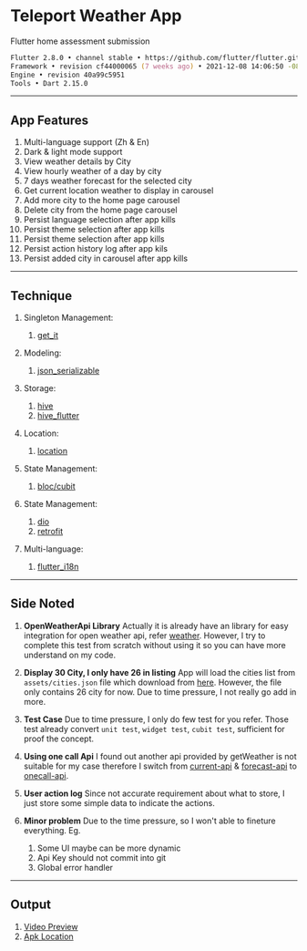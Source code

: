 # Teleport Weather App

Flutter home assessment submission

```zsh
Flutter 2.8.0 • channel stable • https://github.com/flutter/flutter.git
Framework • revision cf44000065 (7 weeks ago) • 2021-12-08 14:06:50 -0800
Engine • revision 40a99c5951
Tools • Dart 2.15.0
```

---

## App Features

1. Multi-language support (Zh & En)
2. Dark & light mode support
3. View weather details by City
4. View hourly weather of a day by city
5. 7 days weather forecast for the selected city
6. Get current location weather to display in carousel
7. Add more city to the home page carousel
8. Delete city from the home page carousel
9. Persist language selection after app kills
10. Persist theme selection after app kills
11. Persist theme selection after app kills
12. Persist action history log after app kils
13. Persist added city in carousel after app kills

---

## Technique

1. Singleton Management:
   1. [get_it](https://pub.dev/packages/get_it)

2. Modeling:
   1. [json_serializable](https://pub.dev/packages/json_serializable)

3. Storage:
   1. [hive](https://pub.dev/packages/hive)
   1. [hive_flutter](https://pub.dev/packages/hive_flutter)

4. Location:
   1. [location](https://pub.dev/packages/location)

5. State Management:
   1. [bloc/cubit](https://pub.dev/packages/flutter_bloc)

6. State Management:
   1. [dio](https://pub.dev/packages/dio)
   1. [retrofit](https://pub.dev/packages/retrofit)

7. Multi-language:
   1. [flutter_i18n](https://pub.dev/packages?q=flutter_i18n)

---

## Side Noted

1. **OpenWeatherApi Library**
    Actually it is already have an library for easy integration for open weather api, refer [weather](https://pub.dev/packages/weather). However, I try to complete this test from scratch without using it so you can have more understand on my code.
    <br/>

2. **Display 30 City, I only have 26 in listing**
    App will load the cities list from `assets/cities.json` file which download from [here](https://simplemaps.com/data/my-cities). However, the file only contains 26 city for now. Due to time pressure, I not really go add in more.
    <br/>

3. **Test Case**
    Due to time pressure, I only do few test for you refer. Those test already convert `unit test`, `widget test`, `cubit test`, sufficient for proof the concept.
    <br/>

4. **Using one call Api**
   I found out another api provided by getWeather is not suitable for my case therefore I switch from [current-api](https://openweathermap.org/current) & [forecast-api](https://openweathermap.org/forecast5) to [onecall-api](https://api.openweathermap.org/data/2.5/onecall).
    <br/>

5. **User action log**
    Since not accurate requirement about what to store, I just store some simple data to indicate the actions.
    <br/>

6. **Minor problem**
    Due to the time pressure, so I won't able to fineture everything. Eg.
    1. Some UI maybe can be more dynamic
    2. Api Key should not commit into git
    3. Global error handler

---

## Output

1. [Video Preview](https://drive.google.com/file/d/1-f2pd5xWHRxvlbur7OeWeb4ED8-cBVKQ/view?usp=sharing)
2. [Apk Location]()